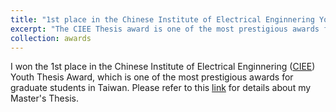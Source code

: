 ```yaml
---
title: "1st place in the Chinese Institute of Electrical Enginnering Youth Thesis Award"
excerpt: "The CIEE Thesis award is one of the most prestigious awards for graduate students in Taiwan."
collection: awards
---
```


I won the 1st place in the Chinese Institute of Electrical Enginnering ([CIEE](http://www.ciee.org.tw/)) Youth Thesis Award, which is one of the most prestigious awards for graduate students in Taiwan.
Please refer to this [link](https://b04901112.github.io/publication/2020-06-thesis) for details about my Master's Thesis.